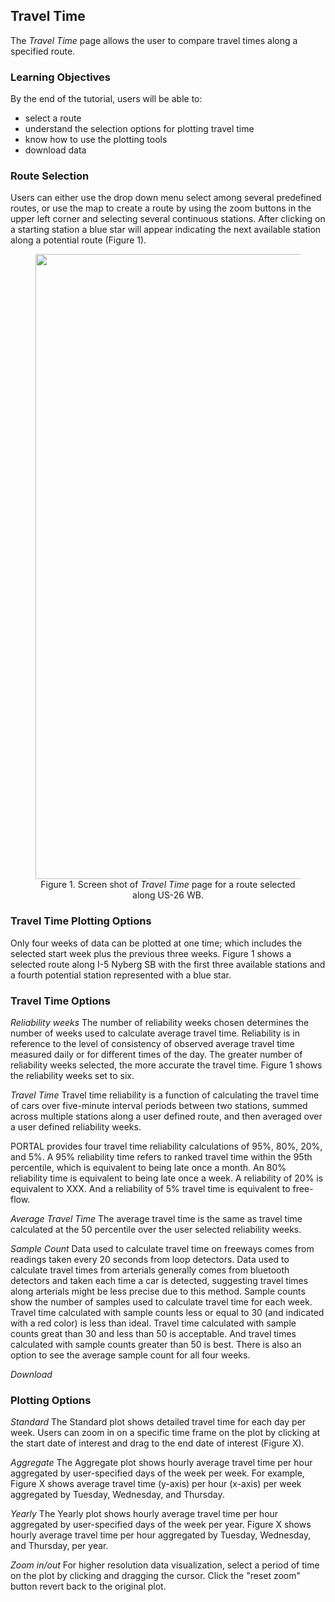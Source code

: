 ## Travel Time
The _Travel Time_ page allows the user to compare travel times along a specified route.

### Learning Objectives
By the end of the tutorial, users will be able to:

* select a route
* understand the selection options for plotting travel time
* know how to use the plotting tools
* download data

### Route Selection

Users can either use the drop down menu select among several predefined routes, or use the map to create a route by using the zoom buttons in the upper left corner and selecting several continuous stations. After clicking on a starting station a blue star will appear indicating the next available station along a potential route (Figure 1).

<figure align = "center">
<img src="https://github.com/adus/portal-documentation/blob/master/images/transit-time-images/travel-time-img1.png" width="1000">
<figcaption>Figure 1. Screen shot of <i>Travel Time</i> page for a route selected along US-26 WB.</figcaption>
</figure>

### Travel Time Plotting Options
Only four weeks of data can be plotted at one time; which includes the selected start week plus the previous three weeks. Figure 1 shows a selected route along I-5 Nyberg SB with the first three available stations and a fourth potential station represented with a blue star.


### Travel Time Options
_Reliability weeks_
The number of reliability weeks chosen determines the number of weeks used to calculate average travel time. Reliability is in reference to the level of consistency of observed average travel time measured daily or for different times of the day. The greater number of reliability weeks selected, the more accurate the travel time. Figure 1 shows the reliability weeks set to six.

_Travel Time_
Travel time reliability is a function of calculating the travel time of cars over five-minute interval periods between two stations, summed across multiple stations along a user defined route, and then averaged over a user defined reliability weeks.

PORTAL provides four travel time reliability calculations of 95%, 80%, 20%, and 5%. A 95% reliability time refers to ranked travel time within the 95th percentile, which is equivalent to being late once a month. An 80% reliability time is equivalent to being late once a week. A reliability of 20% is equivalent to XXX. And a reliability of 5% travel time is equivalent to free-flow.

_Average Travel Time_
The average travel time is the same as travel time calculated at the 50 percentile over the user selected reliability weeks.

_Sample Count_
Data used to calculate travel time on freeways comes from readings taken every 20 seconds from loop detectors. Data used to calculate travel times from arterials generally comes from bluetooth detectors and taken each time a car is detected, suggesting travel times along arterials might be less precise due to this method. Sample counts show the number of samples used to calculate travel time for each week. Travel time calculated with sample counts less or equal to 30 (and indicated with a red color) is less than ideal. Travel time calculated with sample counts great than 30 and less than 50 is acceptable. And travel times calculated with sample counts greater than 50 is best. There is also an option to see the average sample count for all four weeks.

_Download_

### Plotting Options
_Standard_
The Standard plot shows detailed travel time for each day per week. Users can zoom in on a specific time frame on the plot by clicking at the start date of interest and drag to the end date of interest (Figure X).

_Aggregate_
The Aggregate plot shows hourly average travel time per hour aggregated by user-specified days of the week per week. For example, Figure X shows average travel time (y-axis) per hour (x-axis) per week aggregated by Tuesday, Wednesday, and Thursday.

_Yearly_
The Yearly plot shows hourly average travel time per hour aggregated by user-specified days of the week per year. Figure X shows hourly average travel time per hour aggregated by Tuesday, Wednesday, and Thursday, per year.

_Zoom in/out_
For higher resolution data visualization, select a period of time on the plot by clicking and dragging the cursor. Click the "reset zoom" button revert back to the original plot.
